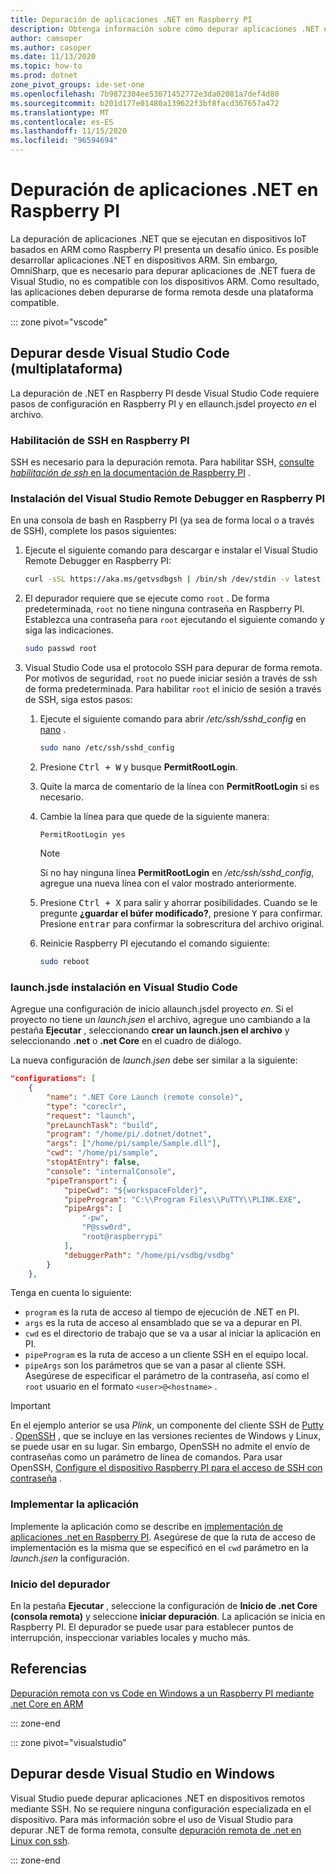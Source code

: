 ```yaml
---
title: Depuración de aplicaciones .NET en Raspberry PI
description: Obtenga información sobre cómo depurar aplicaciones .NET en Raspberry PI y dispositivos similares.
author: camsoper
ms.author: casoper
ms.date: 11/13/2020
ms.topic: how-to
ms.prod: dotnet
zone_pivot_groups: ide-set-one
ms.openlocfilehash: 7b9872304ee53071452772e3da02081a7def4d80
ms.sourcegitcommit: b201d177e01480a139622f3bf8facd367657a472
ms.translationtype: MT
ms.contentlocale: es-ES
ms.lasthandoff: 11/15/2020
ms.locfileid: "96594694"
---
```

# <a name="debug-net-apps-on-raspberry-pi"></a>Depuración de aplicaciones .NET en Raspberry PI

La depuración de aplicaciones .NET que se ejecutan en dispositivos IoT basados en ARM como Raspberry PI presenta un desafío único. Es posible desarrollar aplicaciones .NET en dispositivos ARM. Sin embargo, OmniSharp, que es necesario para depurar aplicaciones de .NET fuera de Visual Studio, no es compatible con los dispositivos ARM. Como resultado, las aplicaciones deben depurarse de forma remota desde una plataforma compatible.

::: zone pivot="vscode"

## <a name="debug-from-visual-studio-code-cross-platform"></a>Depurar desde Visual Studio Code (multiplataforma)

La depuración de .NET en Raspberry PI desde Visual Studio Code requiere pasos de configuración en Raspberry PI y en ellaunch.jsdel proyecto *en* el archivo.

### <a name="enable-ssh-on-the-raspberry-pi"></a>Habilitación de SSH en Raspberry PI

SSH es necesario para la depuración remota. Para habilitar SSH, [consulte *habilitación de ssh* en la documentación de Raspberry PI](https://www.raspberrypi.org/documentation/remote-access/ssh/) <span class="docon docon-navigate-external x-hidden-focus"></span> .

### <a name="install-the-visual-studio-remote-debugger-on-the-raspberry-pi"></a>Instalación del Visual Studio Remote Debugger en Raspberry PI

En una consola de bash en Raspberry PI (ya sea de forma local o a través de SSH), complete los pasos siguientes:

1. Ejecute el siguiente comando para descargar e instalar el Visual Studio Remote Debugger en Raspberry PI:

    ```bash
    curl -sSL https://aka.ms/getvsdbgsh | /bin/sh /dev/stdin -v latest -l ~/vsdbg
    ```

1. El depurador requiere que se ejecute como `root` . De forma predeterminada, `root` no tiene ninguna contraseña en Raspberry PI. Establezca una contraseña para `root` ejecutando el siguiente comando y siga las indicaciones.

    ```bash
    sudo passwd root
    ```

1. Visual Studio Code usa el protocolo SSH para depurar de forma remota. Por motivos de seguridad, `root` no puede iniciar sesión a través de ssh de forma predeterminada. Para habilitar `root` el inicio de sesión a través de SSH, siga estos pasos:

    1. Ejecute el siguiente comando para abrir */etc/ssh/sshd_config* en [nano](https://www.nano-editor.org/docs.php) <span class="docon docon-navigate-external x-hidden-focus"></span> .

        ```bash
        sudo nano /etc/ssh/sshd_config
        ```

    1. Presione <kbd>Ctrl + W</kbd> y busque **PermitRootLogin**.
    1. Quite la marca de comentario de la línea con **PermitRootLogin** si es necesario.
    1. Cambie la línea para que quede de la siguiente manera:

        ```console
        PermitRootLogin yes
        ```

        > [!NOTE]
        > Si no hay ninguna línea **PermitRootLogin** en */etc/ssh/sshd_config*, agregue una nueva línea con el valor mostrado anteriormente.

    1. Presione <kbd>Ctrl + X</kbd> para salir y ahorrar posibilidades. Cuando se le pregunte **¿guardar el búfer modificado?**, presione <kbd>Y</kbd> para confirmar. Presione <kbd>entrar</kbd> para confirmar la sobrescritura del archivo original.
    1. Reinicie Raspberry PI ejecutando el comando siguiente:

        ```bash
        sudo reboot
        ```

### <a name="setup-launchjson-in-visual-studio-code"></a>launch.jsde instalación en Visual Studio Code

Agregue una configuración de inicio allaunch.jsdel proyecto *en*. Si el proyecto no tiene un *launch.jsen* el archivo, agregue uno cambiando a la pestaña **Ejecutar** , seleccionando **crear un launch.jsen el archivo** y seleccionando **.net** o **.net Core** en el cuadro de diálogo.

La nueva configuración de *launch.jsen* debe ser similar a la siguiente:

```json
"configurations": [
    {
        "name": ".NET Core Launch (remote console)",
        "type": "coreclr",
        "request": "launch",
        "preLaunchTask": "build",
        "program": "/home/pi/.dotnet/dotnet",
        "args": ["/home/pi/sample/Sample.dll"],
        "cwd": "/home/pi/sample",
        "stopAtEntry": false,
        "console": "internalConsole",
        "pipeTransport": {
            "pipeCwd": "${workspaceFolder}",
            "pipeProgram": "C:\\Program Files\\PuTTY\\PLINK.EXE",
            "pipeArgs": [
                "-pw",
                "P@ssw0rd",
                "root@raspberrypi"
            ],
            "debuggerPath": "/home/pi/vsdbg/vsdbg"
        }
    },
```

Tenga en cuenta lo siguiente:

- `program` es la ruta de acceso al tiempo de ejecución de .NET en PI.
- `args` es la ruta de acceso al ensamblado que se va a depurar en PI.
- `cwd` es el directorio de trabajo que se va a usar al iniciar la aplicación en PI.
- `pipeProgram` es la ruta de acceso a un cliente SSH en el equipo local.
- `pipeArgs` son los parámetros que se van a pasar al cliente SSH. Asegúrese de especificar el parámetro de la contraseña, así como el `root` usuario en el formato `<user>@<hostname>` .

> [!IMPORTANT]
> En el ejemplo anterior se usa *Plink*, un componente del cliente SSH de [Putty](https://www.ssh.com/ssh/putty/) <span class="docon docon-navigate-external x-hidden-focus"></span> . [OpenSSH](https://www.openssh.com/) <span class="docon docon-navigate-external x-hidden-focus"></span> , que se incluye en las versiones recientes de Windows y Linux, se puede usar en su lugar. Sin embargo, OpenSSH no admite el envío de contraseñas como un parámetro de línea de comandos. Para usar OpenSSH, [Configure el dispositivo Raspberry PI para el acceso de SSH con contraseña](https://www.raspberrypi.org/documentation/remote-access/ssh/passwordless.md) <span class="docon docon-navigate-external x-hidden-focus"></span> .

### <a name="deploy-the-app"></a>Implementar la aplicación

Implemente la aplicación como se describe en [implementación de aplicaciones .net en Raspberry PI](deployment.md). Asegúrese de que la ruta de acceso de implementación es la misma que se especificó en el `cwd` parámetro en la *launch.jsen* la configuración.

### <a name="launch-the-debugger"></a>Inicio del depurador

En la pestaña **Ejecutar** , seleccione la configuración de **Inicio de .net Core (consola remota)** y seleccione **iniciar depuración**. La aplicación se inicia en Raspberry PI. El depurador se puede usar para establecer puntos de interrupción, inspeccionar variables locales y mucho más.

## <a name="references"></a>Referencias

[Depuración remota con vs Code en Windows a un Raspberry PI mediante .net Core en ARM](https://www.hanselman.com/blog/remote-debugging-with-vs-code-on-windows-to-a-raspberry-pi-using-net-core-on-arm)<span class="docon docon-navigate-external x-hidden-focus"></span>

::: zone-end

::: zone pivot="visualstudio"

## <a name="debug-from-visual-studio-on-windows"></a>Depurar desde Visual Studio en Windows

Visual Studio puede depurar aplicaciones .NET en dispositivos remotos mediante SSH. No se requiere ninguna configuración especializada en el dispositivo. Para más información sobre el uso de Visual Studio para depurar .NET de forma remota, consulte [depuración remota de .net en Linux con ssh](/visualstudio/debugger/remote-debugging-dotnet-core-linux-with-ssh?view=vs-2019).

::: zone-end
